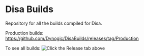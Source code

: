# Disa Builds

Repository for all the builds compiled for Disa.

Production builds: https://github.com/Dynogic/DisaBuilds/releases/tag/Production

To see all builds:
![Click the Release tab above](http://i.imgur.com/mu8feZM.png)
